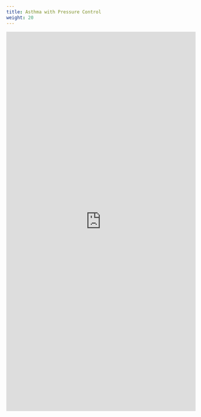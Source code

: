 ```yaml
---
title: Asthma with Pressure Control
weight: 20
---
```


<iframe id='frame' src="https://iculearning.com/api/pc/?resistance=30" width="500", height="1000", frameborder="0"></iframe>

<script>
let frame = document.querySelector('#frame')
frame.width = frame.parentElement.clientWidth
</script>

